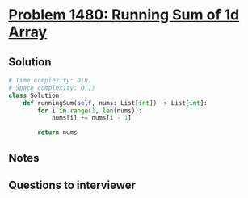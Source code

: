 # [Problem 1480: Running Sum of 1d Array](https://leetcode.com/problems/running-sum-of-1d-array/)

## Solution

```py
# Time complexity: O(n)
# Space complexity: O(1)
class Solution:
    def runningSum(self, nums: List[int]) -> List[int]:
        for i in range(1, len(nums)):
            nums[i] += nums[i - 1]

        return nums


```

## Notes

## Questions to interviewer
